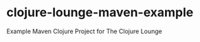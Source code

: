 clojure-lounge-maven-example
============================

Example Maven Clojure Project for The Clojure Lounge